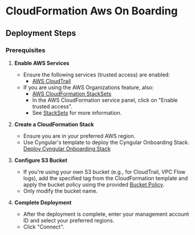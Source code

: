 # CloudFormation Aws On Boarding

## Deployment Steps

### Prerequisites

1. **Enable AWS Services**
   - Ensure the following services (trusted access) are enabled:
     - [AWS CloudTrail](CloudTrail)
   - If you are using the AWS Organizations feature, also:
     - [AWS CloudFormation StackSets](CloudFormation_StackSets)
     - In the AWS CloudFormation service panel, click on "Enable trusted access".
     - See [StackSets](StackSets) for more information.

2. **Create a CloudFormation Stack**
   - Ensure you are in your preferred AWS region.
   - Use Cyngular's template to deploy the Cyngular Onboarding Stack. [Deploy Cyngular Onboarding Stack](Deploy_Cyngular_Onboarding_Stack)

3. **Configure S3 Bucket**
   - If you're using your own S3 bucket (e.g., for CloudTrail, VPC Flow logs), add the specified tag from the CloudFormation template and apply the bucket policy using the provided [Bucket Policy](Bucket_Policy).
   - Only modify the bucket name.

4. **Complete Deployment**
   - After the deployment is complete, enter your management account ID and select your preferred regions.
   - Click "Connect".

[CloudTrail]: https://us-east-1.console.aws.amazon.com/organizations/v2/home/services/CloudTrail
[CloudFormation_StackSets]: https://us-east-1.console.aws.amazon.com/organizations/v2/home/services/CloudFormation%20StackSets

[Deploy_Cyngular_Onboarding_Stack]: https://us-east-1.console.aws.amazon.com/cloudformation/home?region=us-east-1#/stacks/quickcreate?templateURL=https://cyngular-onboarding-templates.s3.amazonaws.com/stacks/CyngularOnBoarding.yaml&stackName=CyngularOnBoarding

[Bucket_Policy]: https://cyngular-onboarding-templates.s3.us-east-1.amazonaws.com/stacks/bucket-policy-s3-statement.json


[StackSets]: https://docs.aws.amazon.com/AWSCloudFormation/latest/UserGuide/stacksets-prereqs.html